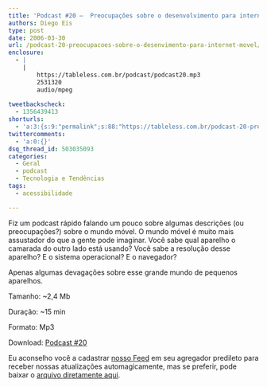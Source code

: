 ```yaml
---
title: 'Podcast #20 –  Preocupações sobre o desenvolvimento para internet móvel'
authors: Diego Eis
type: post
date: 2006-03-30
url: /podcast-20-preocupacoes-sobre-o-desenvimento-para-internet-movel/
enclosure:
  - |
    |
        https://tableless.com.br/podcast/podcast20.mp3
        2531320
        audio/mpeg
        
tweetbackscheck:
  - 1356439413
shorturls:
  - 'a:3:{s:9:"permalink";s:88:"https://tableless.com.br/podcast-20-preocupacoes-sobre-o-desenvimento-para-internet-movel";s:7:"tinyurl";s:26:"https://tinyurl.com/3zdj5or";s:4:"isgd";s:19:"https://is.gd/FTgTQm";}'
twittercomments:
  - 'a:0:{}'
dsq_thread_id: 503035093
categories:
  - Geral
  - podcast
  - Tecnologia e Tendências
tags:
  - acessibilidade

---
```

Fiz um podcast rápido falando um pouco sobre algumas descrições (ou preocupações?) sobre o mundo móvel. O mundo móvel é muito mais assustador do que a gente pode imaginar. Você sabe qual aparelho o camarada do outro lado está usando? Você sabe a resolução desse aparelho? E o sistema operacional? E o navegador?
  
Apenas algumas devagações sobre esse grande mundo de pequenos aparelhos.

Tamanho: ~2,4 Mb
  
Duração: ~15 min
  
Formato: Mp3
  
Download: [Podcast #20][1]

Eu aconselho você a cadastrar [nosso Feed][2] em seu agregador predileto para receber nossas atualizações automagicamente, mas se preferir, pode baixar o [arquivo diretamente aqui][1].

 [1]: https://tableless.com.br/podcast/podcast20.mp3 "Podcast 20 do Tableless"
 [2]: https://tableless.com.br/feed/ "Notícias e Podcasts sobre Web Standards"
